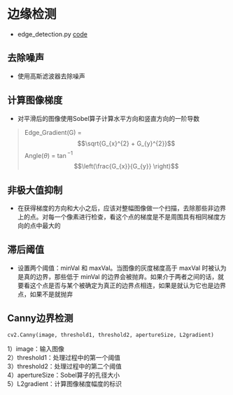 # 边缘检测
- edge_detection.py [code](edge_detection.py)
## 去除噪声
- 使用高斯滤波器去除噪声
## 计算图像梯度
- 对平滑后的图像使用Sobel算子计算水平方向和竖直方向的一阶导数
> Edge_Gradient(G) = 
> $$\sqrt{G_{x}^{2} + G_{y}^{2}}$$
> Angle($\theta$) = $\tan$$^{-1}$ 
> $$\left(\frac{G_{x}}{G_{y}} \right)$$
## 非极大值抑制
- 在获得梯度的方向和大小之后，应该对整幅图像做一个扫描，去除那些非边界上的点。对每一个像素进行检查，看这个点的梯度是不是周围具有相同梯度方向的点中最大的
## 滞后阈值
- 设置两个阈值：minVal 和 maxVal。当图像的灰度梯度高于 maxVal 时被认为是真的边界，那些低于 minVal 的边界会被抛弃。如果介于两者之间的话，就要看这个点是否与某个被确定为真正的边界点相连，如果是就认为它也是边界点，如果不是就抛弃
## Canny边界检测
```
cv2.Canny(image, threshold1, threshold2, apertureSize, L2gradient)
```
1）image：输入图像  
2）threshold1：处理过程中的第一个阈值  
3）threshold2：处理过程中的第二个阈值  
4）apertureSize：Sobel算子的孔径大小  
5）L2gradient：计算图像梯度幅度的标识  